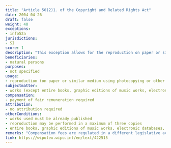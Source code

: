```yaml
---
title: "Article 50(2)1. of the Copyright and Related Rights Act"
date: 2004-04-26
draft: false
weight: 40
exceptions:
- info52a
jurisdictions:
- SI
score: 1
description: "This exception allows for the reproduction on paper or similar medium using photocopying or other photographic technique with similar effects, of an already published work in a maximum of three copies by a natural person. Entire books, graphic editions of music works, electronic databases, computer programs and architectural constructions are explicitely excluded from the scope of the exception; except where a written work in the volume of the entire book has been out-of-commerce for at least two years; or graphic editions of a musical works are copied by hand." 
beneficiaries:
- natural persons
purposes: 
- not specified
usage:
- reproduction (on paper or similar medium using photocopying or other photographic technique with similar effects)
subjectmatter:
- works (except entire books, graphic editions of music works, electronic databases, computer programs and architectural constructions, unless books have been out-of-commerce for at least two years; or graphic editions of a musical works are copied by hand)
compensation:
- payment of fair remuneration required
attribution: 
- no attribution required
otherConditions: 
- works used must be already published
- reproduction may be performed in a maximum of three copies 
- entire books, graphic editions of music works, electronic databases, computer programs and architectural constructions are explicitely excluded from the scope of the exception; except where a written work in the volume of the entire book has been out-of-commerce for at least two years; or graphic editions of a musical works are copied by hand
remarks: "Compensation fees are regulated in a different legislative act - 'Regulation on the amounts of remuneration for private and internal reproduction' of 2006.<br /><br />The reproduction exception shares a provision with the private copying and the reproduction by libraries ones.<br /><br />According to Article 4 of the CRRA, the provisions on 'the substantive restrictions on copyright' apply mutatis mutandis to related rights, unless otherwise provided in Chapter Five of the Act."
link: https://wipolex.wipo.int/en/text/422515
---
```


